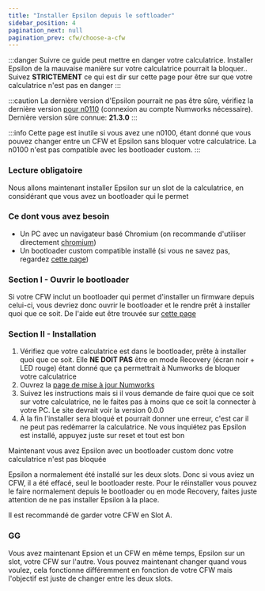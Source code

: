 ```yaml
---
title: "Installer Epsilon depuis le softloader"
sidebar_position: 4
pagination_next: null
pagination_prev: cfw/choose-a-cfw
---
```


:::danger
Suivre ce guide peut mettre en danger votre calculatrice. Installer Epsilon de la mauvaise manière sur votre calculatrice pourrait la bloquer.. Suivez **STRICTEMENT** ce qui est dir sur cette page pour être sur que votre calculatrice n'est pas en danger
:::

:::caution
La dernière version d'Epsilon pourrait ne pas être sûre, vérifiez la dernière version [pour n0110](https://my.numworks.com/firmwares/n0110/stable.json) (connexion au compte Numworks nécessaire). Dernière version sûre connue: **21.3.0**
:::

:::info
Cette page est inutile si vous avez une n0100, étant donné que vous pouvez changer entre un CFW et Epsilon sans bloquer votre calculatrice. La n0100 n'est pas compatible avec les bootloader custom.
:::

### Lecture obligatoire

Nous allons maintenant installer Epsilon sur un slot de la calculatrice, en considérant que vous avez un bootloader qui le permet

### Ce dont vous avez besoin

- Un PC avec un navigateur basé Chromium (on recommande d'utiliser directement [chromium](https://www.chromium.org/chromium-projects/))
- Un bootloader custom compatible installé (si vous ne savez pas, regardez [cette page](./choose-a-cfw))

### Section I - Ouvrir le bootloader

Si votre CFW inclut un bootloader qui permet d'installer un firmware depuis celui-ci, vous devriez donc ouvrir le bootloader et le rendre prêt à installer quoi que ce soit. De l'aide eut être trouvée sur [cette page](./choose-a-cfw)

### Section II - Installation

1. Vérifiez que votre calculatrice est dans le bootloader, prête à installer quoi que ce soit. Elle **NE DOIT PAS** être en mode Recovery (écran noir + LED rouge) étant donné que ça permettrait à Numworks de bloquer votre calculatrice
2. Ouvrez la [page de mise à jour Numworks](https://numworks.com/update)
3. Suivez les instructions mais si il vous demande de faire quoi que ce soit sur votre calculatrice, ne le faites pas à moins que ce soit la connecter à votre PC. Le site devrait voir la version 0.0.0
4. À la fin l'installer sera bloqué et pourrait donner une erreur, c'est car il ne peut pas redémarrer la calculatrice. Ne vous inquiétez pas Epsilon est installé, appuyez juste sur reset et tout est bon

Maintenant vous avez Epsilon avec un bootloader custom donc votre calculatrice n'est pas bloquée

Epsilon a normalement été installé sur les deux slots. Donc si vous aviez un CFW, il a été effacé, seul le bootloader reste. Pour le réinstaller vous pouvez le faire normalement depuis le bootloader ou en mode Recovery, faites juste attention de ne pas installer Epsilon à la place.

Il est recommandé de garder votre CFW en Slot A.

### GG

Vous avez maintenant Epsion et un CFW en même temps, Epsilon sur un slot, votre CFW sur l'autre. Vous pouvez maintenant changer quand vous voulez, cela fonctionne différemment en fonction de votre CFW mais l'objectif est juste de changer entre les deux slots.
